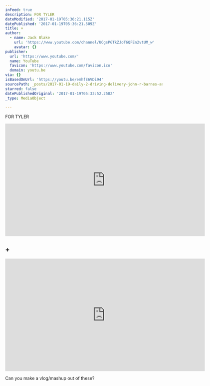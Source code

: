 ```yaml
---
inFeed: true
description: FOR TYLER
dateModified: '2017-01-19T05:36:21.115Z'
datePublished: '2017-01-19T05:36:21.509Z'
title: +
author:
  - name: Jack Blake
    url: 'https://www.youtube.com/channel/UCgsPGTkZJoT6QFEn2vtUM_w'
    avatar: {}
publisher:
  url: 'https://www.youtube.com/'
  name: YouTube
  favicon: 'https://www.youtube.com/favicon.ico'
  domain: youtu.be
via: {}
isBasedOnUrl: 'https://youtu.be/emhfE6VDi94'
sourcePath: _posts/2017-01-19-daily-2-driving-delivery-john-r-barnes-and-nobles.md
starred: false
datePublishedOriginal: '2017-01-19T05:33:52.258Z'
_type: MediaObject

---
```

FOR TYLER

<iframe src="https://cdn.embedly.com/widgets/media.html?src=https%3A%2F%2Fwww.youtube.com%2Fembed%2FemhfE6VDi94%3Ffeature%3Doembed&amp;url=http%3A%2F%2Fwww.youtube.com%2Fwatch%3Fv%3DemhfE6VDi94&amp;image=https%3A%2F%2Fi.ytimg.com%2Fvi%2FemhfE6VDi94%2Fhqdefault.jpg&amp;key=b7d04c9b404c499eba89ee7072e1c4f7&amp;type=text%2Fhtml&amp;schema=youtube" width="640" height="360" scrolling="no" frameborder="0" allowfullscreen="" style=""></iframe>

## +

<iframe src="https://cdn.embedly.com/widgets/media.html?src=https%3A%2F%2Fwww.youtube.com%2Fembed%2F1seh1T77Ano%3Ffeature%3Doembed&amp;url=http%3A%2F%2Fwww.youtube.com%2Fwatch%3Fv%3D1seh1T77Ano&amp;image=https%3A%2F%2Fi.ytimg.com%2Fvi%2F1seh1T77Ano%2Fhqdefault.jpg&amp;key=b7d04c9b404c499eba89ee7072e1c4f7&amp;type=text%2Fhtml&amp;schema=youtube" width="640" height="360" scrolling="no" frameborder="0" allowfullscreen="" style=""></iframe>

Can you make a vlog/mashup out of these?